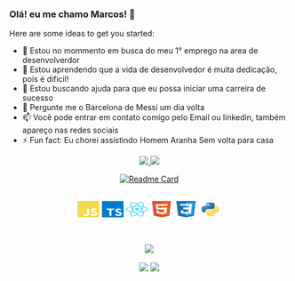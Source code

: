 ### Olá! eu me chamo Marcos! 👋

Here are some ideas to get you started:

- 🔭 Estou no mommento em busca do meu 1° emprego na area de desenvolverdor
- 🌱 Estou aprendendo que a vida de desenvolvedor é muita dedicação, pois é dificil!
- 🤔 Estou buscando ajuda para que eu possa iniciar uma carreira de sucesso
- 💬 Pergunte me o Barcelona de Messi um dia volta
- 📫 Você pode entrar em contato comigo pelo Email ou linkedin, também apareço nas redes sociais
- ⚡ Fun fact: Eu chorei assistindo Homem Aranha Sem volta para casa


<div align="center">
  <a href="https://github.com/marcoscruzoff">
  <img height="180em" src="https://github-readme-stats.vercel.app/api?username=marcoscruzoff&show_icons=true&theme=discord_old_blurple&include_all_commits=true&count_private=true"/>
  <img height="180em" src="https://github-readme-stats.vercel.app/api/top-langs/?username=marcoscruzoff&layout=compact&langs_count=7&theme=discord_old_blurple"/>
    
    
  [![Readme Card](https://github-readme-stats.vercel.app/api/pin/?username=marcoscruzoff&repo=Ecoleta)](https://github.com/marcoscruzoff/Ecoleta)
    
    
</div>
<div align="center" style="display: inline_block"><br>
  <img align="center" alt="Rafa-Js" height="30" width="40" src="https://raw.githubusercontent.com/devicons/devicon/master/icons/javascript/javascript-plain.svg">
  <img align="center" alt="Rafa-Ts" height="30" width="40" src="https://raw.githubusercontent.com/devicons/devicon/master/icons/typescript/typescript-plain.svg">
  <img align="center" alt="Rafa-React" height="30" width="40" src="https://raw.githubusercontent.com/devicons/devicon/master/icons/react/react-original.svg">
  <img align="center" alt="Rafa-HTML" height="30" width="40" src="https://raw.githubusercontent.com/devicons/devicon/master/icons/html5/html5-original.svg">
  <img align="center" alt="Rafa-CSS" height="30" width="40" src="https://raw.githubusercontent.com/devicons/devicon/master/icons/css3/css3-original.svg">
  <img align="center" alt="Rafa-Python" height="30" width="40" src="https://raw.githubusercontent.com/devicons/devicon/master/icons/python/python-original.svg">
 
</div>
  <br/>
  <br/>

  <div align="center"> 
  
  <a href="https://instagram.com/marcoscruz.off" target="_blank"><img src="https://img.shields.io/badge/-Instagram-%23E4405F?style=for-the-badge&logo=instagram&logoColor=white" target="_blank"></a>
 

  <a href = "mailto:marcoscruz673@gmail.com"><img src="https://img.shields.io/badge/-Gmail-%23333?style=for-the-badge&logo=gmail&logoColor=white" target="_blank"></a>
  <a href="https://www.linkedin.com/in/marcos-cruz-8b9024224" target="_blank"><img src="https://img.shields.io/badge/-LinkedIn-%230077B5?style=for-the-badge&logo=linkedin&logoColor=white" target="_blank"></a> 
 

 
</div>
